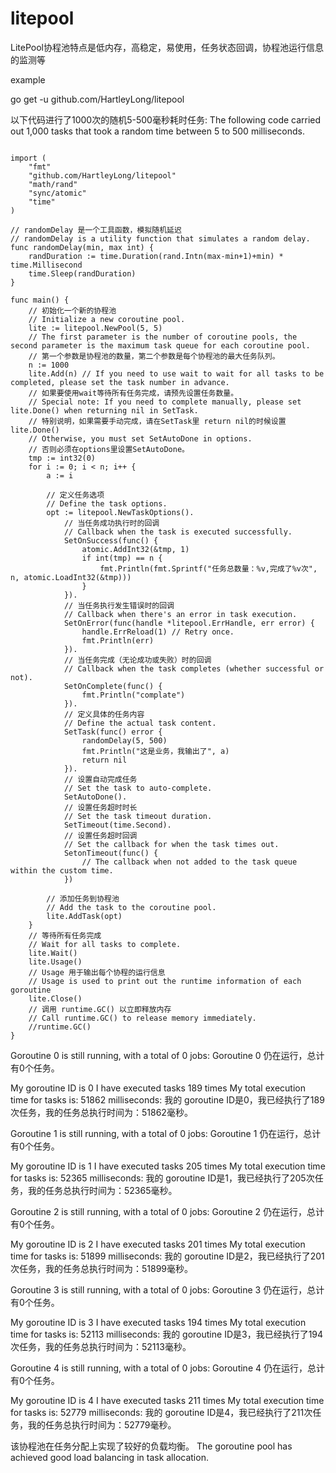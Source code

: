 # litepool
LitePool协程池特点是低内存，高稳定，易使用，任务状态回调，协程池运行信息的监测等

example

go get -u github.com/HartleyLong/litepool


以下代码进行了1000次的随机5-500毫秒耗时任务:
The following code carried out 1,000 tasks that took a random time between 5 to 500 milliseconds.


```package main

import (
	"fmt"
	"github.com/HartleyLong/litepool"
	"math/rand"
	"sync/atomic"
	"time"
)

// randomDelay 是一个工具函数，模拟随机延迟
// randomDelay is a utility function that simulates a random delay.
func randomDelay(min, max int) {
	randDuration := time.Duration(rand.Intn(max-min+1)+min) * time.Millisecond
	time.Sleep(randDuration)
}

func main() {
	// 初始化一个新的协程池
	// Initialize a new coroutine pool.
	lite := litepool.NewPool(5, 5)
	// The first parameter is the number of coroutine pools, the second parameter is the maximum task queue for each coroutine pool.
	// 第一个参数是协程池的数量，第二个参数是每个协程池的最大任务队列。
	n := 1000
	lite.Add(n) // If you need to use wait to wait for all tasks to be completed, please set the task number in advance.
	// 如果要使用wait等待所有任务完成，请预先设置任务数量。
	// Special note: If you need to complete manually, please set lite.Done() when returning nil in SetTask.
	// 特别说明，如果需要手动完成，请在SetTask里 return nil的时候设置lite.Done()
	// Otherwise, you must set SetAutoDone in options.
	// 否则必须在options里设置SetAutoDone。
	tmp := int32(0)
	for i := 0; i < n; i++ {
		a := i

		// 定义任务选项
		// Define the task options.
		opt := litepool.NewTaskOptions().
			// 当任务成功执行时的回调
			// Callback when the task is executed successfully.
			SetOnSuccess(func() {
				atomic.AddInt32(&tmp, 1)
				if int(tmp) == n {
					fmt.Println(fmt.Sprintf("任务总数量：%v,完成了%v次", n, atomic.LoadInt32(&tmp)))
				}
			}).
			// 当任务执行发生错误时的回调
			// Callback when there's an error in task execution.
			SetOnError(func(handle *litepool.ErrHandle, err error) {
				handle.ErrReload(1) // Retry once.
				fmt.Println(err)
			}).
			// 当任务完成（无论成功或失败）时的回调
			// Callback when the task completes (whether successful or not).
			SetOnComplete(func() {
				fmt.Println("complate")
			}).
			// 定义具体的任务内容
			// Define the actual task content.
			SetTask(func() error {
				randomDelay(5, 500)
				fmt.Println("这是业务，我输出了", a)
				return nil
			}).
			// 设置自动完成任务
			// Set the task to auto-complete.
			SetAutoDone().
			// 设置任务超时时长
			// Set the task timeout duration.
			SetTimeout(time.Second).
			// 设置任务超时回调
			// Set the callback for when the task times out.
			SetonTimeout(func() {
				// The callback when not added to the task queue within the custom time.
			})

		// 添加任务到协程池
		// Add the task to the coroutine pool.
		lite.AddTask(opt)
	}
	// 等待所有任务完成
	// Wait for all tasks to complete.
	lite.Wait()
	lite.Usage()
	// Usage 用于输出每个协程的运行信息
	// Usage is used to print out the runtime information of each goroutine
	lite.Close()
	// 调用 runtime.GC() 以立即释放内存
	// Call runtime.GC() to release memory immediately.
	//runtime.GC()
}
```


Goroutine 0 is still running, with a total of 0 jobs:
Goroutine 0 仍在运行，总计有0个任务。

My goroutine ID is 0 I have executed tasks 189 times My total execution time for tasks is: 51862 milliseconds:
我的 goroutine ID是0，我已经执行了189次任务，我的任务总执行时间为：51862毫秒。

Goroutine 1 is still running, with a total of 0 jobs:
Goroutine 1 仍在运行，总计有0个任务。

My goroutine ID is 1 I have executed tasks 205 times My total execution time for tasks is: 52365 milliseconds:
我的 goroutine ID是1，我已经执行了205次任务，我的任务总执行时间为：52365毫秒。

Goroutine 2 is still running, with a total of 0 jobs:
Goroutine 2 仍在运行，总计有0个任务。

My goroutine ID is 2 I have executed tasks 201 times My total execution time for tasks is: 51899 milliseconds:
我的 goroutine ID是2，我已经执行了201次任务，我的任务总执行时间为：51899毫秒。

Goroutine 3 is still running, with a total of 0 jobs:
Goroutine 3 仍在运行，总计有0个任务。

My goroutine ID is 3 I have executed tasks 194 times My total execution time for tasks is: 52113 milliseconds:
我的 goroutine ID是3，我已经执行了194次任务，我的任务总执行时间为：52113毫秒。

Goroutine 4 is still running, with a total of 0 jobs:
Goroutine 4 仍在运行，总计有0个任务。

My goroutine ID is 4 I have executed tasks 211 times My total execution time for tasks is: 52779 milliseconds:
我的 goroutine ID是4，我已经执行了211次任务，我的任务总执行时间为：52779毫秒。


该协程池在任务分配上实现了较好的负载均衡。
The goroutine pool has achieved good load balancing in task allocation.

